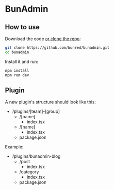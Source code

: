 # BunAdmin

## How to use

Download the code [or clone the repo](https://github.com/bunred/bunadmin):

```sh
git clone https://github.com/bunred/bunadmin.git
cd bunadmin
```

Install it and run:

```sh
npm install
npm run dev
```

## Plugin

A new plugin's structure should look like this:

- /plugins/[team]-[group]
    - /[name]
        - index.tsx
    - /[name]
        - index.tsx
    - package.json

Example:
- /plugins/bunadmin-blog
    - /post
        - index.tsx
    - /category
        - index.tsx
    - package.json